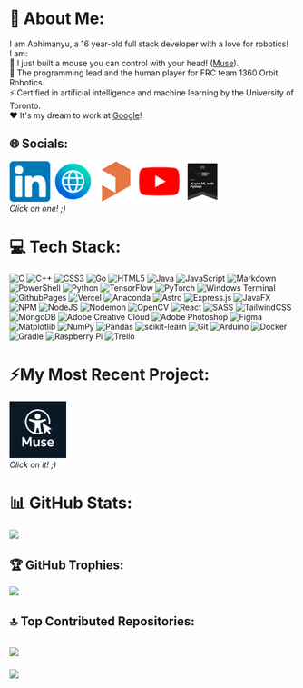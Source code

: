 # 💫 About Me:
 I am Abhimanyu, a 16 year-old full stack developer with a love for robotics!<br>I am:<br>🔭 I just built a mouse you can control with your head! ([Muse](https://github.com/MadRobin13/Muse)).<br>💬 The programming lead and the human player for FRC team 1360 Orbit Robotics.<br>⚡ Certified in artificial intelligence and machine learning by the University of Toronto.<br>❤️ It's my dream to work at [Google](https://github.com/google)!

## 🌐 Socials:
[![LinkedIn](https://github.com/MadRobin13/Assets/blob/a16cebe8449e48f55e42ed340a9374829a762c8e/readme_imgs/linkedin_icon.png)](https://www.linkedin.com/in/abhimanyu-chaudhary-778a6b329/) [![website](https://github.com/MadRobin13/Assets/blob/1a1d6821c5934a750a18f9c443135104e29e7a96/readme_imgs/web_icon_v3.png)](https://mad-robin13-website.vercel.app/) [![Printables logo](https://github.com/MadRobin13/Assets/blob/6b6e81135291cf34b654133c4777d6c61af7f570/readme_imgs/printables_icon.png)](https://www.printables.com/@mando13_1132886) [![YouTube](https://github.com/MadRobin13/Assets/blob/fdcd319b71400348872d8c60dab5c9570b2256ab/readme_imgs/youtube_icon.png)](https://www.youtube.com/@ton-of-fun-reviews1352) 
[![AI certification](https://github.com/MadRobin13/Assets/blob/281591b932004ce6bcf4a816c1250fb40e6cea03/readme_imgs/ai_icon_v3.png)](https://www.credly.com/earner/earned/badge/7dc8a2c8-3deb-4af7-b55c-ce09bcd9eb37)
<br>
 _*Click on one! ;)*_

# 💻 Tech Stack:
![C](https://img.shields.io/badge/c-%2300599C.svg?style=for-the-badge&logo=c&logoColor=white) ![C++](https://img.shields.io/badge/c++-%2300599C.svg?style=for-the-badge&logo=c%2B%2B&logoColor=white) ![CSS3](https://img.shields.io/badge/css3-%231572B6.svg?style=for-the-badge&logo=css3&logoColor=white) ![Go](https://img.shields.io/badge/go-%2300ADD8.svg?style=for-the-badge&logo=go&logoColor=white) ![HTML5](https://img.shields.io/badge/html5-%23E34F26.svg?style=for-the-badge&logo=html5&logoColor=white) ![Java](https://img.shields.io/badge/java-%23ED8B00.svg?style=for-the-badge&logo=openjdk&logoColor=white) ![JavaScript](https://img.shields.io/badge/javascript-%23323330.svg?style=for-the-badge&logo=javascript&logoColor=%23F7DF1E) ![Markdown](https://img.shields.io/badge/markdown-%23000000.svg?style=for-the-badge&logo=markdown&logoColor=white) ![PowerShell](https://img.shields.io/badge/PowerShell-%235391FE.svg?style=for-the-badge&logo=powershell&logoColor=white) ![Python](https://img.shields.io/badge/python-3670A0?style=for-the-badge&logo=python&logoColor=ffdd54) ![TensorFlow](https://img.shields.io/badge/TensorFlow-%23FF6F00.svg?style=for-the-badge&logo=TensorFlow&logoColor=white) ![PyTorch](https://img.shields.io/badge/PyTorch-%23EE4C2C.svg?style=for-the-badge&logo=PyTorch&logoColor=white) ![Windows Terminal](https://img.shields.io/badge/Windows%20Terminal-%234D4D4D.svg?style=for-the-badge&logo=windows-terminal&logoColor=white) ![GithubPages](https://img.shields.io/badge/github%20pages-121013?style=for-the-badge&logo=github&logoColor=white) ![Vercel](https://img.shields.io/badge/vercel-%23000000.svg?style=for-the-badge&logo=vercel&logoColor=white) ![Anaconda](https://img.shields.io/badge/Anaconda-%2344A833.svg?style=for-the-badge&logo=anaconda&logoColor=white) ![Astro](https://img.shields.io/badge/astro-%232C2052.svg?style=for-the-badge&logo=astro&logoColor=white) ![Express.js](https://img.shields.io/badge/express.js-%23404d59.svg?style=for-the-badge&logo=express&logoColor=%2361DAFB) ![JavaFX](https://img.shields.io/badge/javafx-%23FF0000.svg?style=for-the-badge&logo=javafx&logoColor=white) ![NPM](https://img.shields.io/badge/NPM-%23CB3837.svg?style=for-the-badge&logo=npm&logoColor=white) ![NodeJS](https://img.shields.io/badge/node.js-6DA55F?style=for-the-badge&logo=node.js&logoColor=white) ![Nodemon](https://img.shields.io/badge/NODEMON-%23323330.svg?style=for-the-badge&logo=nodemon&logoColor=%BBDEAD) ![OpenCV](https://img.shields.io/badge/opencv-%23white.svg?style=for-the-badge&logo=opencv&logoColor=white) ![React](https://img.shields.io/badge/react-%2320232a.svg?style=for-the-badge&logo=react&logoColor=%2361DAFB) ![SASS](https://img.shields.io/badge/SASS-hotpink.svg?style=for-the-badge&logo=SASS&logoColor=white) ![TailwindCSS](https://img.shields.io/badge/tailwindcss-%2338B2AC.svg?style=for-the-badge&logo=tailwind-css&logoColor=white) ![MongoDB](https://img.shields.io/badge/MongoDB-%234ea94b.svg?style=for-the-badge&logo=mongodb&logoColor=white) ![Adobe Creative Cloud](https://img.shields.io/badge/Adobe%20Creative%20Cloud-DA1F26.svg?style=for-the-badge&logo=Adobe%20Creative%20Cloud&logoColor=white) ![Adobe Photoshop](https://img.shields.io/badge/adobe%20photoshop-%2331A8FF.svg?style=for-the-badge&logo=adobe%20photoshop&logoColor=white) ![Figma](https://img.shields.io/badge/figma-%23F24E1E.svg?style=for-the-badge&logo=figma&logoColor=white) ![Matplotlib](https://img.shields.io/badge/Matplotlib-%23ffffff.svg?style=for-the-badge&logo=Matplotlib&logoColor=black) ![NumPy](https://img.shields.io/badge/numpy-%23013243.svg?style=for-the-badge&logo=numpy&logoColor=white) ![Pandas](https://img.shields.io/badge/pandas-%23150458.svg?style=for-the-badge&logo=pandas&logoColor=white) ![scikit-learn](https://img.shields.io/badge/scikit--learn-%23F7931E.svg?style=for-the-badge&logo=scikit-learn&logoColor=white) ![Git](https://img.shields.io/badge/git-%23F05033.svg?style=for-the-badge&logo=git&logoColor=white) ![Arduino](https://img.shields.io/badge/-Arduino-00979D?style=for-the-badge&logo=Arduino&logoColor=white) ![Docker](https://img.shields.io/badge/docker-%230db7ed.svg?style=for-the-badge&logo=docker&logoColor=white) ![Gradle](https://img.shields.io/badge/Gradle-02303A.svg?style=for-the-badge&logo=Gradle&logoColor=white) ![Raspberry Pi](https://img.shields.io/badge/-RaspberryPi-C51A4A?style=for-the-badge&logo=Raspberry-Pi) ![Trello](https://img.shields.io/badge/Trello-%23026AA7.svg?style=for-the-badge&logo=Trello&logoColor=white)

# ⚡My Most Recent Project:
<a href="https://youtu.be/gZj0zO0jsb4?si=udHkYgT6jPetP09A"><img src="https://raw.githubusercontent.com/MadRobin13/Assets/refs/heads/main/Muse/Muse_white_with_blackBG_logo.png" width="100px"/></a>
<br>
_*Click on it! ;)*_

# 📊 GitHub Stats:
![](https://github-readme-streak-stats.herokuapp.com/?user=MadRobin13&theme=tokyonight&hide_border=false)<br/>

## 🏆 GitHub Trophies: 
![](https://github-profile-trophy.vercel.app/?username=MadRobin13&theme=dracula&no-frame=true&no-bg=true&margin-w=4)

## 🔝 Top Contributed Repositories: 
![](https://github-contributor-stats.vercel.app/api?username=MadRobin13&limit=5&theme=react&combine_all_yearly_contributions=true)
---
[![](https://visitcount.itsvg.in/api?id=MadRobin13&icon=0&color=0)](https://visitcount.itsvg.in)

<!-- Proudly created with GPRM ( https://gprm.itsvg.in ) -->
